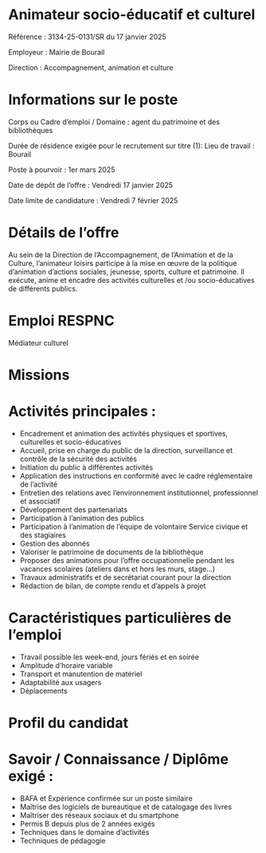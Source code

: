 # Animateur socio-éducatif et culturel

Référence : 3134-25-0131/SR du 17 janvier 2025

Employeur : Mairie de Bourail

Direction : Accompagnement, animation et culture

# Informations sur le poste

Corps ou Cadre d’emploi / Domaine : agent du patrimoine et des bibliothèques

Durée de résidence exigée pour le recrutement sur titre (1): Lieu de travail : Bourail

Poste à pourvoir : 1er mars 2025

Date de dépôt de l’offre : Vendredi 17 janvier 2025

Date limite de candidature : Vendredi 7 février 2025

# Détails de l’offre

Au sein de la Direction de l’Accompagnement, de l’Animation et de la Culture, l’animateur loisirs participe à la mise en œuvre de la politique d’animation d’actions sociales, jeunesse, sports, culture et patrimoine. Il exécute, anime et encadre des activités culturelles et /ou socio-éducatives de différents publics.

# Emploi RESPNC

Médiateur culturel

# Missions

# Activités principales :

- Encadrement et animation des activités physiques et sportives, culturelles et socio-éducatives
- Accueil, prise en charge du public de la direction, surveillance et contrôle de la sécurité des activités
- Initiation du public à différentes activités
- Application des instructions en conformité avec le cadre réglementaire de l’activité
- Entretien des relations avec l’environnement institutionnel, professionnel et associatif
- Développement des partenariats
- Participation à l’animation des publics
- Participation à l’animation de l’équipe de volontaire Service civique et des stagiaires
- Gestion des abonnés
- Valoriser le patrimoine de documents de la bibliothèque
- Proposer des animations pour l’offre occupationnelle pendant les vacances scolaires (ateliers dans et hors les murs, stage…)
- Travaux administratifs et de secrétariat courant pour la direction
- Rédaction de bilan, de compte rendu et d’appels à projet

# Caractéristiques particulières de l’emploi

- Travail possible les week-end, jours fériés et en soirée
- Amplitude d’horaire variable
- Transport et manutention de matériel
- Adaptabilité aux usagers
- Déplacements

# Profil du candidat

# Savoir / Connaissance / Diplôme exigé :

- BAFA et Expérience confirmée sur un poste similaire
- Maîtrise des logiciels de bureautique et de catalogage des livres
- Maîtriser des réseaux sociaux et du smartphone
- Permis B depuis plus de 2 années exigés
- Techniques dans le domaine d’activités
- Techniques de pédagogie